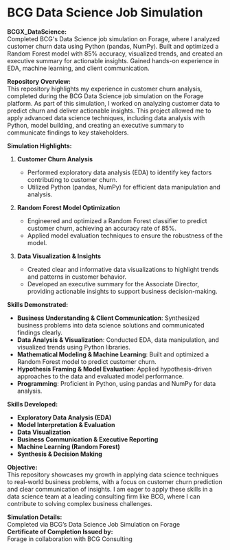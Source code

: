 # BCG Data Science Job Simulation  

**BCGX_DataScience:** <br>
Completed BCG's Data Science job simulation on Forage, where I analyzed customer churn data using Python (pandas, NumPy). Built and optimized a Random Forest model with 85% accuracy, visualized trends, and created an executive summary for actionable insights. Gained hands-on experience in EDA, machine learning, and client communication.

**Repository Overview:**  
This repository highlights my experience in customer churn analysis, completed during the BCG Data Science job simulation on the Forage platform. As part of this simulation, I worked on analyzing customer data to predict churn and deliver actionable insights. This project allowed me to apply advanced data science techniques, including data analysis with Python, model building, and creating an executive summary to communicate findings to key stakeholders.

**Simulation Highlights:**

1. **Customer Churn Analysis**  
   - Performed exploratory data analysis (EDA) to identify key factors contributing to customer churn.
   - Utilized Python (pandas, NumPy) for efficient data manipulation and analysis.

2. **Random Forest Model Optimization**  
   - Engineered and optimized a Random Forest classifier to predict customer churn, achieving an accuracy rate of 85%.
   - Applied model evaluation techniques to ensure the robustness of the model.

3. **Data Visualization & Insights**  
   - Created clear and informative data visualizations to highlight trends and patterns in customer behavior.
   - Developed an executive summary for the Associate Director, providing actionable insights to support business decision-making.

**Skills Demonstrated:**  
- **Business Understanding & Client Communication**: Synthesized business problems into data science solutions and communicated findings clearly.  
- **Data Analysis & Visualization**: Conducted EDA, data manipulation, and visualized trends using Python libraries.  
- **Mathematical Modeling & Machine Learning**: Built and optimized a Random Forest model to predict customer churn.  
- **Hypothesis Framing & Model Evaluation**: Applied hypothesis-driven approaches to the data and evaluated model performance.  
- **Programming**: Proficient in Python, using pandas and NumPy for data analysis.

**Skills Developed:**  
- **Exploratory Data Analysis (EDA)**  
- **Model Interpretation & Evaluation**  
- **Data Visualization**  
- **Business Communication & Executive Reporting**  
- **Machine Learning (Random Forest)**  
- **Synthesis & Decision Making**

**Objective:**  
This repository showcases my growth in applying data science techniques to real-world business problems, with a focus on customer churn prediction and clear communication of insights. I am eager to apply these skills in a data science team at a leading consulting firm like BCG, where I can contribute to solving complex business challenges.

**Simulation Details:**  
Completed via BCG’s Data Science Job Simulation on Forage  
**Certificate of Completion Issued by:**  
Forage in collaboration with BCG Consulting  
